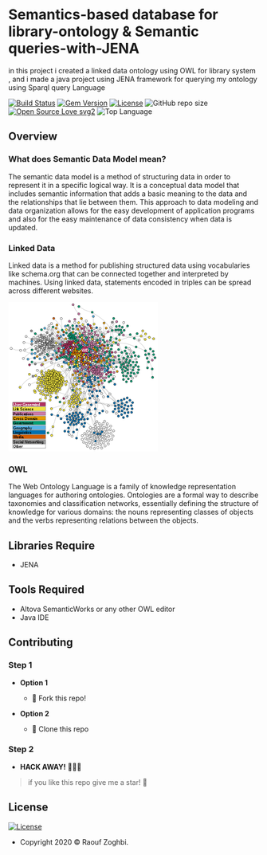 # Semantics-based database for library-ontology & Semantic queries-with-JENA
in this project i created a linked data ontology using OWL for library system , and i made a java project using JENA framework for querying my ontology using Sparql query Language 

[![Build Status](http://img.shields.io/travis/badges/badgerbadgerbadger.svg?style=flat-square)](https://travis-ci.org/badges/badgerbadgerbadger) [![Gem Version](http://img.shields.io/gem/v/badgerbadgerbadger.svg?style=flat-square)](https://rubygems.org/gems/badgerbadgerbadger) [![License](http://img.shields.io/:license-mit-blue.svg?style=flat-square)](http://badges.mit-license.org) ![GitHub repo size](https://img.shields.io/github/repo-size/raaaouf/whatsapp-chat-analysis-python?color=yellow&label=size&logo=size?style=flat-square) [![Open Source Love svg2](https://badges.frapsoft.com/os/v2/open-source.svg?v=103)](https://github.com/ellerbrock/open-source-badges/) ![Top Language ](https://img.shields.io/github/languages/top/raaaouf/whatsapp-chat-analysis-python?color=purple)

## Overview
### What does Semantic Data Model mean?

The semantic data model is a method of structuring data in order to represent it in a specific logical way. It is a conceptual data model that includes semantic information that adds a basic meaning to the data and the relationships that lie between them. This approach to data modeling and data organization allows for the easy development of application programs and also for the easy maintenance of data consistency when data is updated.

### Linked Data

Linked data is a method for publishing structured data using vocabularies like schema.org that can be connected together and interpreted by machines. Using linked data, statements encoded in triples can be spread across different websites.

![img](img.png)
### OWL

The Web Ontology Language is a family of knowledge representation languages for authoring ontologies. Ontologies are a formal way to describe taxonomies and classification networks, essentially defining the structure of knowledge for various domains: the nouns representing classes of objects and the verbs representing relations between the objects.



## Libraries Require
* JENA
## Tools Required
* Altova SemanticWorks or any other OWL editor 
* Java IDE 


## Contributing
### Step 1

- **Option 1**
    - 🍴 Fork this repo!

- **Option 2**
    - 👯 Clone this repo 
### Step 2
- **HACK AWAY!** 🔨🔨🔨
 


>if you like this repo give me a star! 🌟

## License

[![License](http://img.shields.io/:license-mit-blue.svg?style=flat-square)](http://badges.mit-license.org)
- Copyright 2020 © Raouf Zoghbi.

